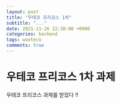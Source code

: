 ```yaml
---
layout: post
title: "우테코 프리코스 1차"
subtitle: "..."
date: 2021-11-26 22:30:00 +0900
categories: backend
tags: wooteco
comments: true
---
```


# 우테코 프리코스 1차 과제

우테코 프리코스 과제를 받았다 !!
